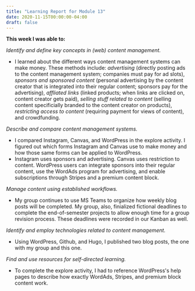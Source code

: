 ```yaml
---
title: "Learning Report for Module 13"
date: 2020-11-15T00:00:00-04:00
draft: false
---
```


**This week I was able to:**

*Identify and define key concepts in (web) content management.*
+ I learned about the different ways content management systems can make money. These methods include: *advertising* (directly posting ads to the content management system; companies must pay for ad slots), *sponsors and sponsored content* (personal advertising by the content creator that is integrated into their regular content; sponsors pay for the advertising), *affliated links* (linked products; when links are clicked on, content creator gets paid), *selling stuff related to content* (selling content specificially branded to the content creator on products), *restricting access to content* (requiring payment for views of content), and crowdfunding.

*Describe and compare content management systems.*
+ I compared Instagram, Canvas, and WordPress in the explore activity. I figured out which forms Instagram and Canvas use to make money and how those same forms can be applied to WordPress.
+ Instagram uses sponsors and advertising. Canvas uses restriction to content. WordPress users can integrate sponsors into their regular content, use the WordAds program for advertising, and enable subscriptions through Stripes and a premium content block.

*Manage content using established workflows.*
+ My group continues to use MS Teams to organize how weekly blog posts will be completed. My group, also, finialized fictional deadlines to complete the end-of-semester projects to allow enough time for a group revision process. These deadlines were recorded in our Kanban as well.

*Identify and employ technologies related to content management.*
+ Using WordPress, Github, and Hugo, I published two blog posts, the one with my group and this one.

*Find and use resources for self-directed learning.*
+ To complete the explore activity, I had to reference WordPress's help pages to describe how exactly WordAds, Stripes, and premium block content work. 
